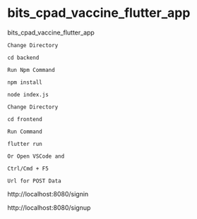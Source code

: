 # bits_cpad_vaccine_flutter_app
bits_cpad_vaccine_flutter_app

`Change Directory`
```
cd backend
```

`Run Npm Command`
```
npm install 
```
```
node index.js 
```

`Change Directory`
```
cd frontend
```

`Run Command`
```
flutter run
```

`Or Open VSCode and`
```
Ctrl/Cmd + F5
```



`Url for POST Data`

http://localhost:8080/signin

http://localhost:8080/signup
